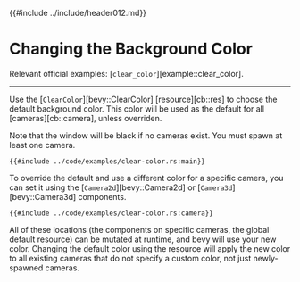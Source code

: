 {{#include ../include/header012.md}}

# Changing the Background Color

Relevant official examples:
[`clear_color`][example::clear_color].

---

Use the [`ClearColor`][bevy::ClearColor] [resource][cb::res] to choose the
default background color. This color will be used as the default for all
[cameras][cb::camera], unless overriden.

Note that the window will be black if no cameras exist. You must spawn at
least one camera.

```rust,no_run,noplayground
{{#include ../code/examples/clear-color.rs:main}}
```

To override the default and use a different color for a specific
camera, you can set it using the [`Camera2d`][bevy::Camera2d] or
[`Camera3d`][bevy::Camera3d] components.

```rust,no_run,noplayground
{{#include ../code/examples/clear-color.rs:camera}}
```

All of these locations (the components on specific cameras, the global
default resource) can be mutated at runtime, and bevy will use your new color.
Changing the default color using the resource will apply the new color to all
existing cameras that do not specify a custom color, not just newly-spawned
cameras.
